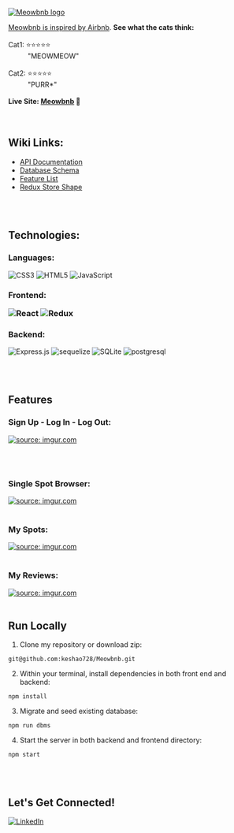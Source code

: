 <a href="https://drive.google.com/uc?export=view&id=1x_nUF8MLnnDtVWj_ujmR7w1ufn6R7CWF"><img src="https://drive.google.com/uc?export=view&id=1x_nUF8MLnnDtVWj_ujmR7w1ufn6R7CWF" title="Meowbnb logo" />

Meowbnb is inspired by [Airbnb](https://airbnb.com). **See what the cats think:**
<br>
<br>
Cat1: ⭐⭐⭐⭐⭐
<br>
&nbsp;&nbsp;&nbsp;&nbsp;&nbsp;&nbsp;&nbsp;&nbsp;&nbsp;&nbsp;"MEOWMEOW"
<br>
<br>
Cat2: ⭐⭐⭐⭐⭐
<br>
&nbsp;&nbsp;&nbsp;&nbsp;&nbsp;&nbsp;&nbsp;&nbsp;&nbsp;&nbsp;"PURR*"
<br>
<br>
**Live Site: [Meowbnb](https://meow-bnb.herokuapp.com/) 🐾**
<br>
<br>
<br>

<h2>Wiki Links:</h2>

- [API Documentation](https://github.com/keshao728/Meowbnb/tree/main/backend)
- [Database Schema](https://github.com/keshao728/Meowbnb/wiki/Database-Schema)
- [Feature List](https://github.com/keshao728/Meowbnb/wiki/Feature-List)
- [Redux Store Shape](https://github.com/keshao728/Meowbnb/wiki/Redux-Store-Shape)
<br>
<br>

<h2>Technologies:</h2>

<h3> Languages: </h3>

![CSS3](https://img.shields.io/badge/css3-%231572B6.svg?style=for-the-badge&logo=css3&logoColor=white)
![HTML5](https://img.shields.io/badge/html5-%23E34F26.svg?style=for-the-badge&logo=html5&logoColor=white)
![JavaScript](https://img.shields.io/badge/javascript-%23323330.svg?style=for-the-badge&logo=javascript&logoColor=%23F7DF1E)


<h3>Frontend:</a>

![React](https://img.shields.io/badge/react-%2320232a.svg?style=for-the-badge&logo=react&logoColor=%2361DAFB)
![Redux](https://img.shields.io/badge/redux-%23593d88.svg?style=for-the-badge&logo=redux&logoColor=white)



<h3>Backend:</h3>

![Express.js](https://img.shields.io/badge/express.js-%23404d59.svg?style=for-the-badge&logo=express&logoColor=%2361DAFB)
![sequelize](https://img.shields.io/badge/Sequelize-52B0E7?style=for-the-badge&logo=Sequelize&logoColor=white)
![SQLite](https://img.shields.io/badge/sqlite-%2307405e.svg?style=for-the-badge&logo=sqlite&logoColor=white)
![postgresql](https://img.shields.io/badge/PostgreSQL-4169E1?style=for-the-badge&logo=PostgreSQL&logoColor=white)

<br>
<br>

<h2> Features </h2>

<h3> Sign Up - Log In - Log Out: </h3>

<a href="https://imgur.com/rWvpHbI"><img src="https://i.imgur.com/rWvpHbI.gif" title="source: imgur.com" /></a>

<br>
<br>

<h3> Single Spot Browser:</h3>
<a href="https://imgur.com/qibVmu4"><img src="https://i.imgur.com/qibVmu4.gif" title="source: imgur.com" /></a>

<br>
<br>

<h3> My Spots:</h3>
<a href="https://imgur.com/Ob9fKQs"><img src="https://i.imgur.com/Ob9fKQs.gif" title="source: imgur.com" /></a>

<br>
<br>

<h3> My Reviews:</h3>
<a href="https://imgur.com/8sViPlb"><img src="https://i.imgur.com/8sViPlb.gif" title="source: imgur.com" /></a>
<br>
<br>



<h2> Run Locally </h2>

1. Clone my repository or download zip:
```
git@github.com:keshao728/Meowbnb.git
```
2. Within your terminal, install dependencies in both front end and backend:
```
npm install
```
3. Migrate and seed existing database:
```
npm run dbms
```
4. Start the server in both backend and frontend directory:
```
npm start
```
<br>
<br>

<h2> Let's Get Connected! </h2>

<a href="https://www.linkedin.com/in/keyingshao/" target="_blank">![LinkedIn](https://img.shields.io/badge/linkedin-%230077B5.svg?style=for-the-badge&logo=linkedin&logoColor=white)</a>
